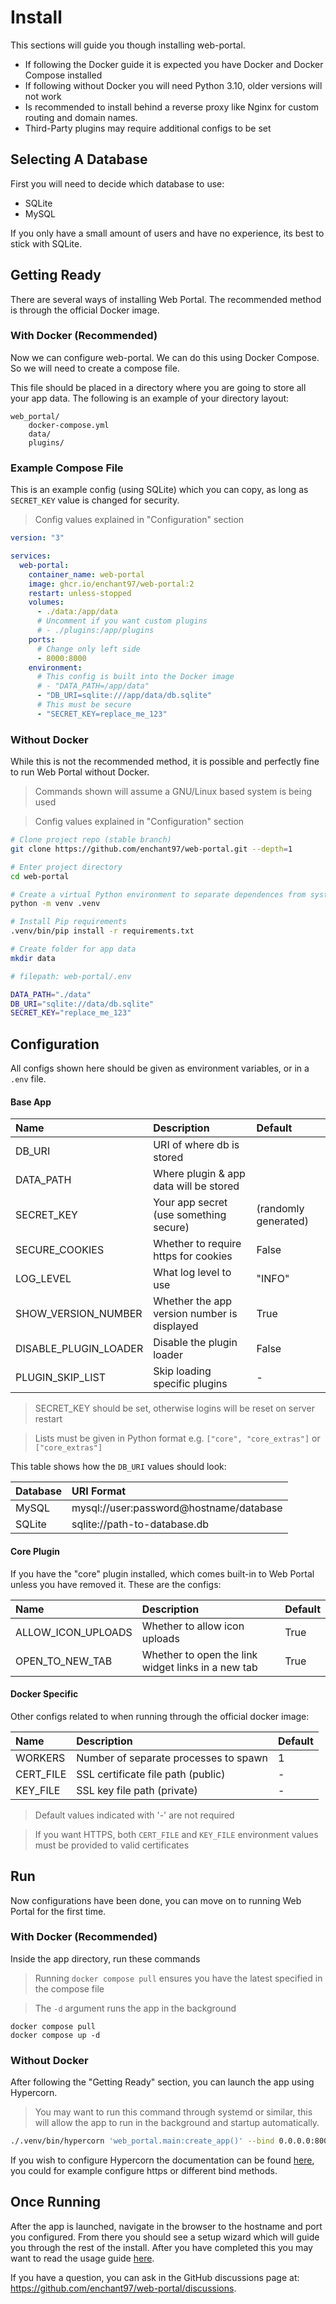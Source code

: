 # Install
This sections will guide you though installing web-portal.

- If following the Docker guide it is expected you have Docker and Docker Compose installed
- If following without Docker you will need Python 3.10, older versions will not work
- Is recommended to install behind a reverse proxy like Nginx for custom routing and domain names.
- Third-Party plugins may require additional configs to be set

## Selecting A Database
First you will need to decide which database to use:

- SQLite
- MySQL

If you only have a small amount of users and have no experience, its best to stick with SQLite.


## Getting Ready
There are several ways of installing Web Portal. The recommended method is through the official Docker image.

### With Docker (Recommended)
Now we can configure web-portal. We can do this using Docker Compose. So we will need to create a compose file.

This file should be placed in a directory where you are going to store all your app data. The following is an example of your directory layout:

```
web_portal/
    docker-compose.yml
    data/
    plugins/
```

### Example Compose File
This is an example config (using SQLite) which you can copy, as long as `SECRET_KEY` value is changed for security.

> Config values explained in "Configuration" section

```yaml
version: "3"

services:
  web-portal:
    container_name: web-portal
    image: ghcr.io/enchant97/web-portal:2
    restart: unless-stopped
    volumes:
      - ./data:/app/data
      # Uncomment if you want custom plugins
      # - ./plugins:/app/plugins
    ports:
      # Change only left side
      - 8000:8000
    environment:
      # This config is built into the Docker image
      # - "DATA_PATH=/app/data"
      - "DB_URI=sqlite:///app/data/db.sqlite"
      # This must be secure
      - "SECRET_KEY=replace_me_123"
```

### Without Docker
While this is not the recommended method, it is possible and perfectly fine to run Web Portal without Docker.

> Commands shown will assume a GNU/Linux based system is being used

> Config values explained in "Configuration" section

```bash
# Clone project repo (stable branch)
git clone https://github.com/enchant97/web-portal.git --depth=1

# Enter project directory
cd web-portal

# Create a virtual Python environment to separate dependences from system's
python -m venv .venv

# Install Pip requirements
.venv/bin/pip install -r requirements.txt

# Create folder for app data
mkdir data
```

```bash
# filepath: web-portal/.env

DATA_PATH="./data"
DB_URI="sqlite://data/db.sqlite"
SECRET_KEY="replace_me_123"
```


## Configuration
All configs shown here should be given as environment variables, or in a `.env` file.

#### Base App

| Name                  | Description                                 | Default              |
| :-------------------- | :------------------------------------------ | :------------------- |
| DB_URI                | URI of where db is stored                   |                      |
| DATA_PATH             | Where plugin & app data will be stored      |                      |
| SECRET_KEY            | Your app secret (use something secure)      | (randomly generated) |
| SECURE_COOKIES        | Whether to require https for cookies        | False                |
| LOG_LEVEL             | What log level to use                       | "INFO"               |
| SHOW_VERSION_NUMBER   | Whether the app version number is displayed | True                 |
| DISABLE_PLUGIN_LOADER | Disable the plugin loader                   | False                |
| PLUGIN_SKIP_LIST      | Skip loading specific plugins               | -                    |

> SECRET_KEY should be set, otherwise logins will be reset on server restart

> Lists must be given in Python format e.g. `["core", "core_extras"]` or `["core_extras"]`

This table shows how the `DB_URI` values should look:

| Database | URI Format                              |
| :------- | :-------------------------------------- |
| MySQL    | mysql://user:password@hostname/database |
| SQLite   | sqlite://path-to-database.db            |

#### Core Plugin
If you have the "core" plugin installed, which comes built-in to Web Portal unless you have removed it. These are the configs:

| Name               | Description                                        | Default |
| :----------------- | :------------------------------------------------- | :------ |
| ALLOW_ICON_UPLOADS | Whether to allow icon uploads                      | True    |
| OPEN_TO_NEW_TAB    | Whether to open the link widget links in a new tab | True    |

#### Docker Specific

Other configs related to when running through the official docker image:

| Name      | Description                           | Default |
| :-------- | :------------------------------------ | :------ |
| WORKERS   | Number of separate processes to spawn | 1       |
| CERT_FILE | SSL certificate file path (public)    | -       |
| KEY_FILE  | SSL key file path (private)           | -       |

> Default values indicated with '-' are not required

> If you want HTTPS, both `CERT_FILE` and `KEY_FILE` environment values must be provided to valid certificates


## Run
Now configurations have been done, you can move on to running Web Portal for the first time.

### With Docker (Recommended)
Inside the app directory, run these commands

> Running `docker compose pull` ensures you have the latest specified in the compose file

> The `-d` argument runs the app in the background

```
docker compose pull
docker compose up -d
```

### Without Docker
After following the "Getting Ready" section, you can launch the app using Hypercorn.

> You may want to run this command through systemd or similar, this will allow the app to run in the background and startup automatically.

```bash
./.venv/bin/hypercorn 'web_portal.main:create_app()' --bind 0.0.0.0:8000 --workers 1
```

If you wish to configure Hypercorn the documentation can be found [here](https://pgjones.gitlab.io/hypercorn/), you could for example configure https or different bind methods.


## Once Running
After the app is launched, navigate in the browser to the hostname and port you configured. From there you should see a setup wizard which will guide you through the rest of the install. After you have completed this you may want to read the usage guide [here](usage.md).

If you have a question, you can ask in the GitHub discussions page at: <https://github.com/enchant97/web-portal/discussions>.
